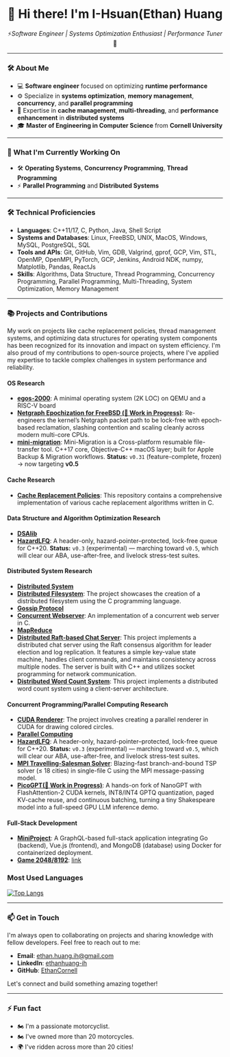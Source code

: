 <h1 align="center">👋 Hi there! I'm I-Hsuan(Ethan) Huang</h1>

<p align="center">
  ⚡<em>Software Engineer | Systems Optimization Enthusiast | Performance Tuner</em>🚀
</p>

---

### 🛠 About Me
- 💻 **Software engineer** focused on optimizing **runtime performance**  
- ⚙️ Specialize in **systems optimization**, **memory management**, **concurrency**, and **parallel programming**  
- 🚀 Expertise in **cache management**, **multi-threading**, and **performance enhancement** in **distributed systems**
- 🎓 **Master of Engineering in Computer Science** from **Cornell University**  

---

### 🔭 What I'm Currently Working On
- 🛠 **Operating Systems**, **Concurrency Programming**, **Thread Programming**
- ⚡ **Parallel Programming** and **Distributed Systems**  

---

### 🛠 Technical Proficiencies

- **Languages**: C++11/17, C, Python, Java, Shell Script
- **Systems and Databases**: Linux, FreeBSD, UNIX, MacOS, Windows, MySQL, PostgreSQL, SQL
- **Tools and APIs**: Git, GitHub, Vim, GDB, Valgrind, gprof, GCP, Vim, STL, OpenMP, OpenMPI, PyTorch, GCP, Jenkins, Android NDK, numpy, Matplotlib, Pandas, ReactJs
- **Skills**: Algorithms, Data Structure, Thread Programming, Concurrency Programming, Parallel Programming, Multi-Threading, System Optimization, Memory Management


---
### 📚 Projects and Contributions

My work on projects like cache replacement policies, thread management systems, and optimizing data structures for operating system components has been recognized for its innovation and impact on system efficiency. I'm also proud of my contributions to open-source projects, where I've applied my expertise to tackle complex challenges in system performance and reliability.

#### OS Research
- **[egos-2000](https://github.com/EthanCornell/egos-2000)**: A minimal operating system (2K LOC) on QEMU and a RISC-V board
- **[Netgraph Epochization for FreeBSD (🚧 Work in Progress)](https://github.com/EthanCornell/Netgraph)**:  Re-engineers the kernel’s Netgraph packet path to be lock-free with epoch-based reclamation, slashing contention and scaling cleanly across modern multi-core CPUs.
- **[mini-migration](https://github.com/EthanCornell/mini-migration/tree/main)**: Mini-Migration is a Cross-platform resumable file-transfer tool. C++17 core, Objective-C++ macOS layer; built for Apple Backup & Migration workflows. **Status:** `v0.31` (feature-complete, frozen) → now targeting **v0.5**

#### Cache Research
- **[Cache Replacement Policies](https://github.com/EthanCornell/Cache-replacement-policies)**: This repository contains a comprehensive implementation of various cache replacement algorithms written in C.

#### Data Structure and Algorithm Optimization Research
- **[DSAlib](https://github.com/EthanCornell/DSAlib)**
- **[HazardLFQ](https://github.com/EthanCornell/HazardLFQ)**:  A header-only, hazard-pointer–protected, lock-free queue for C++20.  **Status:** `v0.3` (experimental) — marching toward `v0.5`, which will clear our ABA, use-after-free, and livelock stress-test suites.

#### Distributed System Research
- **[Distributed System](https://github.com/EthanCornell/Distributed-System)**
- **[Distributed Filesystem](https://github.com/EthanCornell/Distrbuted-Filesystem)**: The project showcases the creation of a distributed filesystem using the C programming language.
- **[Gossip Protocol](https://github.com/EthanCornell/Gossip-protocol)**
- **[Concurrent Webserver](https://github.com/EthanCornell/Concurrent-webserver)**: An implementation of a concurrent web server in C.
- **[MapReduce](https://github.com/EthanCornell/MapReduce)**
- **[Distributed Raft-based Chat Server](https://github.com/EthanCornell/Distributed-Raft-based-Chat-Server)**: This project implements a distributed chat server using the Raft consensus algorithm for leader election and log replication. It features a simple key-value state machine, handles client commands, and maintains consistency across multiple nodes. The server is built with C++ and utilizes socket programming for network communication.
- **[Distributed Word Count System](https://github.com/EthanCornell/Distributed-Word-Count-System/tree/future)**: This project implements a distributed word count system using a client-server architecture.
  
#### Concurrent Programming/Parallel Computing Research
- **[CUDA Renderer](https://github.com/EthanCornell/CUDA-Renderer)**: The project involves creating a parallel renderer in CUDA for drawing colored circles. 
- **[Parallel Computing](https://github.com/EthanCornell/Parallel-Computing)** 
- **[HazardLFQ](https://github.com/EthanCornell/HazardLFQ)**:  A header-only, hazard-pointer–protected, lock-free queue for C++20.  **Status:** `v0.3` (experimental) — marching toward `v0.5`, which will clear our ABA, use-after-free, and livelock stress-test suites.
- **[MPI Travelling-Salesman Solver](https://github.com/EthanCornell/-MPI-Wandering-Salesman-Solver)**: Blazing-fast branch-and-bound TSP solver (≤ 18 cities) in single-file C using the MPI message-passing model.
- **[PicoGPT(🚧 Work in Progress)](https://github.com/EthanCornell/FlashNanoGPT)**: A hands-on fork of NanoGPT with FlashAttention-2 CUDA kernels, INT8/INT4 GPTQ quantization, paged KV-cache reuse, and continuous batching, turning a tiny Shakespeare model into a full-speed GPU LLM inference demo.
  
#### Full-Stack Development
- **[MiniProject](https://github.com/EthanCornell/mini-project)**: A GraphQL-based full-stack application integrating Go (backend), Vue.js (frontend), and MongoDB (database) using Docker for containerized deployment.
- **[Game 2048/8192](https://github.com/EthanCornell/2048)**: [link](https://two048-6cxs.onrender.com/)


 ### Most Used Languages 
 
 <!-- ![Top Langs](https://github-readme-stats.vercel.app/api/top-langs/?username=ethancornell&hide=javascript,html,scss&layout=donut) -->
[![Top Langs](https://github-readme-stats.vercel.app/api/top-langs/?username=ethancornell&hide=javascript,html,scss,terra,perl,raku,roff&layout=donut-vertical)](https://github.com/ethanCornell)
<!-- ![Top Langs](https://github-readme-stats.vercel.app/api/top-langs/?username=ethancornell&hide=javascript,html,scss,terra,perl&layout=compact) -->
---

### 📫 Get in Touch

I'm always open to collaborating on projects and sharing knowledge with fellow developers. Feel free to reach out to me:

- **Email**:  ethan.huang.ih@gmail.com
- **LinkedIn**: [ethanhuang-ih](https://www.linkedin.com/in/ethanhuang-ih)
- **GitHub**: [EthanCornell](https://github.com/EthanCornell)

Let's connect and build something amazing together!

---
### ⚡ Fun fact

- 🏍️ I'm a passionate motorcyclist.
- 🏍️ I've owned more than 20 motorcycles.
- 🌍 I've ridden across more than 20 cities!
<!--
**EthanCornell/EthanCornell** is a ✨ _special_ ✨ repository because its `README.md` (this file) appears on your GitHub profile.

Here are some ideas to get you started:

- 🔭 I’m currently working on ...
- 🌱 I’m currently learning ...
- 👯 I’m looking to collaborate on ...
- 🤔 I’m looking for help with ...
- 💬 Ask me about ...
- 📫 How to reach me: ...
- 😄 Pronouns: ...
- ⚡ Fun fact: ...

 [![Readme Card](https://github-readme-stats.vercel.app/api/pin/?username=ethancornell&repo=Gossip-protocol)](https://github.com/anuraghazra/github-readme-stats)
 [![Readme Card](https://github-readme-stats.vercel.app/api/pin/?username=ethancornell&repo=MapReduce)](https://github.com/anuraghazra/github-readme-stats)
 [![Readme Card](https://github-readme-stats.vercel.app/api/pin/?username=ethancornell&repo=Gossip-protocol)](https://github.com/anuraghazra/github-readme-stats)
 [![Readme Card](https://github-readme-stats.vercel.app/api/pin/?username=ethancornell&repo=Gossip-protocol)](https://github.com/anuraghazra/github-readme-stats)
  ![Anurag's GitHub stats](https://github-readme-stats.vercel.app/api?username=ethancornell&show_icons=true&theme=transparent)
 ### OS Research
- [egos-2000](https://github.com/EthanCornell/egos-2000): A minimal operating system (2K LOC) on QEMU and a RISC-V board
- [Netgraph](https://github.com/EthanCornell/Netgraph)

### Cache Research
- [Cache Replacement Policies](https://github.com/EthanCornell/Cache-replacement-policies): Cache replacement policies in C

### Data Structure and Algorithm Optimization Research
- [C/C++ Data Structures and Algorithms](https://github.com/EthanCornell/DSAlib): C/C++ Data Structures and Algorithms

### Distributed System Research

- [Gossip Protocol](https://github.com/EthanCornell/Gossip-protocol)
- [Distributed Filesystem](https://github.com/EthanCornell/Distrbuted-Filesystem)
- [Concurrent Webserver](https://github.com/EthanCornell/Concurrent-webserver)
- [MapReduce](https://github.com/EthanCornell/MapReduce)
- [Key/Value Server]()
- [Raft](https://github.com/EthanCornell/Distributed-Raft-based-Chat-Server)

### Concurrent Programming/Parallel Computing Research
- [Parallel Computing](https://github.com/EthanCornell/Parallel-Computing): Explore projects focusing on leveraging multiple processors or computers to perform computations simultaneously, improving efficiency and scalability in various applications
- [A Simple CUDA Renderer](https://github.com/EthanCornell/CUDA-Renderer)
- [Netgraph](https://github.com/EthanCornell/Netgraph)
-->


